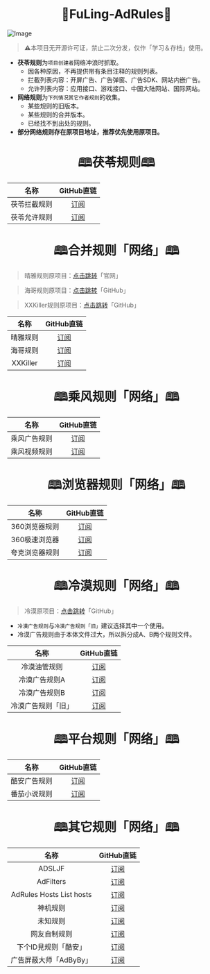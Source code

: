 <h1 align="center">🌸FuLing-AdRules🌸</h1>

![Image](https://raw.githubusercontent.com/Kuroba-Sayuki/FuLing-Resource/Master/StaticWallpapers/Horizontal/1707820632.jpg)
>⚠️本项目无开源许可证，禁止二次分发，仅作「学习＆存档」使用。
- **茯苓规则**为`项目创建者`网络冲浪时抓取。
    - 因各种原因，不再提供带有条目注释的规则列表。
    - 拦截列表内容：开屏广告、广告弹窗、广告SDK、网站内嵌广告。
    - 允许列表内容：应用接口、游戏接口、中国大陆网站、国际网站。
- **网络规则**为`下列情况其它作者规则`的收集。
    - 某些规则的旧版本。
    - 某些规则的合并版本。
    - 已经找不到出处的规则。
- **部分网络规则存在原项目地址，推荐优先使用原项目。**


<h1 align="center">🕮茯苓规则🕮</h1>

| 名称 | GitHub直链 |
| :-: | :-: |
| 茯苓拦截规则 | [订阅](https://raw.githubusercontent.com/Kuroba-Sayuki/FuLing-AdRules/Master/FuLingRules/FuLingBlockList.txt) |
| 茯苓允许规则 | [订阅](https://raw.githubusercontent.com/Kuroba-Sayuki/FuLing-AdRules/Master/FuLingRules/FuLingAllowList.txt) |


<h1 align="center">🕮合并规则「网络」🕮</h1>

>晴雅规则原项目：[点击跳转](http://rssv.cn)「官网」

>海哥规则原项目：[点击跳转](https://github.com/2771936993/HG)「GitHub」

>XXKiller规则原项目：[点击跳转](https://github.com/DoingDog/XXKiller)「GitHub」

| 名称 | GitHub直链 |
| :-: | :-: |
| 晴雅规则 | [订阅](https://raw.githubusercontent.com/Kuroba-Sayuki/FuLing-AdRules/Master/MergeRules/QingYaMerge.txt) |
| 海哥规则 | [订阅](https://raw.githubusercontent.com/Kuroba-Sayuki/FuLing-AdRules/Master/MergeRules/OceanMerge.txt) |
| XXKiller | [订阅](https://raw.githubusercontent.com/Kuroba-Sayuki/FuLing-AdRules/Master/MergeRules/XXKillerMerge.txt) |


<h1 align="center">🕮乘风规则「网络」🕮</h1>

| 名称 | GitHub直链 |
| :-: | :-: |
| 乘风广告规则 | [订阅](https://raw.githubusercontent.com/Kuroba-Sayuki/FuLing-AdRules/Master/OtherRules/CfGgRules.txt) |
| 乘风视频规则 | [订阅](https://raw.githubusercontent.com/Kuroba-Sayuki/FuLing-AdRules/Master/OtherRules/CfSpRules.txt) |


<h1 align="center">🕮浏览器规则「网络」🕮</h1>

| 名称 | GitHub直链 |
| :-: | :-: |
| 360浏览器规则 | [订阅](https://raw.githubusercontent.com/Kuroba-Sayuki/FuLing-AdRules/Master/OtherRules/360Rules.txt) |
| 360极速浏览器 | [订阅](https://raw.githubusercontent.com/Kuroba-Sayuki/FuLing-AdRules/Master/OtherRules/360SpeedBrowserRules.txt) |
| 夸克浏览器规则 | [订阅](https://raw.githubusercontent.com/Kuroba-Sayuki/FuLing-AdRules/Master/OtherRules/QuarkRules.txt) |


<h1 align="center">🕮冷漠规则「网络」🕮</h1>

>冷漠原项目：[点击跳转](https://github.com/Potterli20/Hosts)「GitHub」
- `冷漠广告规则`与`冷漠广告规则「旧」`建议选择其中一个使用。
- 冷漠广告规则由于本体文件过大，所以拆分成A、B两个规则文件。

| 名称 | GitHub直链 |
| :-: | :-: |
| 冷漠油管规则 | [订阅](https://raw.githubusercontent.com/Kuroba-Sayuki/FuLing-AdRules/Master/OtherRules/IndifferentYouTubeRules.txt) |
| 冷漠广告规则A | [订阅](https://raw.githubusercontent.com/Kuroba-Sayuki/FuLing-AdRules/Master/OtherRules/IndifferentRulesPort01.txt) |
| 冷漠广告规则B | [订阅](https://raw.githubusercontent.com/Kuroba-Sayuki/FuLing-AdRules/Master/OtherRules/IndifferentRulesPort02.txt) |
| 冷漠广告规则「旧」 | [订阅](https://raw.githubusercontent.com/Kuroba-Sayuki/FuLing-AdRules/Master/OtherRules/TrLiRules.txt) |


<h1 align="center">🕮平台规则「网络」🕮</h1>

| 名称 | GitHub直链 |
| :-: | :-: |
| 酷安广告规则 | [订阅](https://raw.githubusercontent.com/Kuroba-Sayuki/FuLing-AdRules/Master/OtherRules/CoolapkRules.txt) |
| 番茄小说规则 | [订阅](https://raw.githubusercontent.com/Kuroba-Sayuki/FuLing-AdRules/Master/OtherRules/TomatoNovelRules.txt) |


<h1 align="center">🕮其它规则「网络」🕮</h1>

| 名称 | GitHub直链 |
| :-: | :-: |
| ADSLJF | [订阅](https://raw.githubusercontent.com/Kuroba-Sayuki/FuLing-AdRules/Master/OtherRules/ADSLJFRules.txt) |
| AdFilters | [订阅](https://raw.githubusercontent.com/Kuroba-Sayuki/FuLing-AdRules/Master/OtherRules/AdFiltersRules.txt) |
| AdRules Hosts List hosts | [ 订阅](https://raw.githubusercontent.com/Kuroba-Sayuki/FuLing-AdRules/Master/OtherRules/AdRulesListHosts.txt) |
| 神机规则 | [订阅](https://raw.githubusercontent.com/Kuroba-Sayuki/FuLing-AdRules/Master/OtherRules/DivineMachineRules.txt) |
| 未知规则 | [订阅](https://raw.githubusercontent.com/Kuroba-Sayuki/FuLing-AdRules/Master/OtherRules/WzRules.txt) |
| 网友自制规则 | [订阅](https://raw.githubusercontent.com/Kuroba-Sayuki/FuLing-AdRules/Master/OtherRules/NetizensRules.txt) |
| 下个ID見规则「酷安」 | [订阅](https://raw.githubusercontent.com/Kuroba-Sayuki/FuLing-AdRules/Master/OtherRules/NextIDSeeRules.txt) |
| 广告屏蔽大师「AdByBy」 | [订阅](https://raw.githubusercontent.com/Kuroba-Sayuki/FuLing-AdRules/Master/OtherRules/AdbybyRules.txt) |

